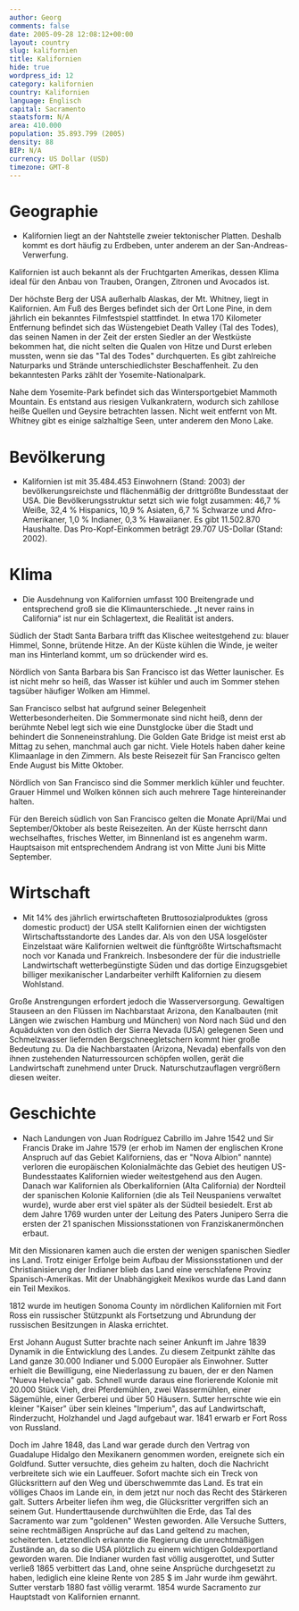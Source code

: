```yaml
---
author: Georg
comments: false
date: 2005-09-28 12:08:12+00:00
layout: country
slug: kalifornien
title: Kalifornien
hide: true
wordpress_id: 12
category: kalifornien
country: Kalifornien
language: Englisch
capital: Sacramento
staatsform: N/A
area: 410.000
population: 35.893.799 (2005)
density: 88
BIP: N/A
currency: US Dollar (USD)
timezone: GMT-8
---
```




# Geographie


* Kalifornien liegt an der Nahtstelle zweier tektonischer Platten. Deshalb kommt es dort häufig zu Erdbeben, unter anderem an der San-Andreas-Verwerfung.





Kalifornien ist auch bekannt als der Fruchtgarten Amerikas, dessen Klima ideal für den Anbau von Trauben, Orangen, Zitronen und Avocados ist.





Der höchste Berg der USA außerhalb Alaskas, der Mt. Whitney, liegt in Kalifornien. Am Fuß des Berges befindet sich der Ort Lone Pine, in dem jährlich ein bekanntes Filmfestspiel stattfindet. In etwa 170 Kilometer Entfernung befindet sich das Wüstengebiet Death Valley (Tal des Todes), das seinen Namen in der Zeit der ersten Siedler an der Westküste bekommen hat, die nicht selten die Qualen von Hitze und Durst erleben mussten, wenn sie das "Tal des Todes" durchquerten. Es gibt zahlreiche Naturparks und Strände unterschiedlichster Beschaffenheit. Zu den bekanntesten Parks zählt der Yosemite-Nationalpark.





Nahe dem Yosemite-Park befindet sich das Wintersportgebiet Mammoth Mountain. Es entstand aus riesigen Vulkankratern, wodurch sich zahllose heiße Quellen und Geysire betrachten lassen. Nicht weit entfernt von Mt. Whitney gibt es einige salzhaltige Seen, unter anderem den Mono Lake.



# Bevölkerung

	
* Kalifornien ist mit 35.484.453 Einwohnern (Stand: 2003) der bevölkerungsreichste und flächenmäßig der drittgrößte Bundesstaat der USA. Die Bevölkerungsstruktur setzt sich wie folgt zusammen: 46,7 % Weiße, 32,4 % Hispanics, 10,9 % Asiaten, 6,7 % Schwarze und Afro-Amerikaner, 1,0 % Indianer, 0,3 % Hawaiianer. Es gibt 11.502.870 Haushalte. Das Pro-Kopf-Einkommen beträgt 29.707 US-Dollar (Stand: 2002).



# Klima

	
* Die Ausdehnung von Kalifornien umfasst 100 Breitengrade und entsprechend groß sie die Klimaunterschiede. „It never rains in California“ ist nur ein Schlagertext, die Realität ist anders.





Südlich der Stadt Santa Barbara trifft das Klischee weitestgehend zu: blauer Himmel, Sonne, brütende Hitze. An der Küste kühlen die Winde, je weiter man ins Hinterland kommt, um so drückender wird es.





Nördlich von Santa Barbara bis San Francisco ist das Wetter launischer. Es ist nicht mehr so heiß, das Wasser ist kühler und auch im Sommer stehen tagsüber häufiger Wolken am Himmel.





San Francisco selbst hat aufgrund seiner Belegenheit Wetterbesonderheiten. Die Sommermonate sind nicht heiß, denn der berühmte Nebel legt sich wie eine Dunstglocke über die Stadt und behindert die Sonneneinstrahlung. Die Golden Gate Bridge ist meist erst ab Mittag zu sehen, manchmal auch gar nicht. Viele Hotels haben daher keine Klimaanlage in den Zimmern. Als beste Reisezeit für San Francisco gelten Ende August bis Mitte Oktober.





Nördlich von San Francisco sind die Sommer merklich kühler und feuchter. Grauer Himmel und Wolken können sich auch mehrere Tage hintereinander halten.





Für den Bereich südlich von San Francisco gelten die Monate April/Mai und September/Oktober als beste Reisezeiten. An der Küste herrscht dann wechselhaftes, frisches Wetter, im Binnenland ist es angenehm warm. Hauptsaison mit entsprechendem Andrang ist von Mitte Juni bis Mitte September.



# Wirtschaft

	
* Mit 14% des jährlich erwirtschafteten Bruttosozialproduktes (gross domestic product) der USA stellt Kalifornien einen der wichtigsten Wirtschaftsstandorte des Landes dar. Als von den USA losgelöster Einzelstaat wäre Kalifornien weltweit die fünftgrößte Wirtschaftsmacht noch vor Kanada und Frankreich. Insbesondere der für die industrielle Landwirtschaft wetterbegünstigte Süden und das dortige Einzugsgebiet billiger mexikanischer Landarbeiter verhilft Kalifornien zu diesem Wohlstand.





Große Anstrengungen erfordert jedoch die Wasserversorgung. Gewaltigen Stauseen an den Flüssen im Nachbarstaat Arizona, den Kanalbauten (mit Längen wie zwischen Hamburg und München) von Nord nach Süd und den Aquädukten von den östlich der Sierra Nevada (USA) gelegenen Seen und Schmelzwasser liefernden Bergschneegletschern kommt hier große Bedeutung zu. Da die Nachbarstaaten (Arizona, Nevada) ebenfalls von den ihnen zustehenden Naturressourcen schöpfen wollen, gerät die Landwirtschaft zunehmend unter Druck. Naturschutzauflagen vergrößern diesen weiter.



# Geschichte


* Nach Landungen von Juan Rodríguez Cabrillo im Jahre 1542 und Sir Francis Drake im Jahre 1579 (er erhob im Namen der englischen Krone Anspruch auf das Gebiet Kaliforniens, das er "Nova Albion" nannte) verloren die europäischen Kolonialmächte das Gebiet des heutigen US-Bundesstaates Kalifornien wieder weitestgehend aus den Augen. Danach war Kalifornien als Oberkalifornien (Alta California) der Nordteil der spanischen Kolonie Kalifornien (die als Teil Neuspaniens verwaltet wurde), wurde aber erst viel später als der Südteil besiedelt. Erst ab dem Jahre 1769 wurden unter der Leitung des Paters Junipero Serra die ersten der 21 spanischen Missionsstationen von Franziskanermönchen erbaut.





Mit den Missionaren kamen auch die ersten der wenigen spanischen Siedler ins Land. Trotz einiger Erfolge beim Aufbau der Missionsstationen und der Christianisierung der Indianer blieb das Land eine verschlafene Provinz Spanisch-Amerikas. Mit der Unabhängigkeit Mexikos wurde das Land dann ein Teil Mexikos.





1812 wurde im heutigen Sonoma County im nördlichen Kalifornien mit Fort Ross ein russischer Stützpunkt als Fortsetzung und Abrundung der russischen Besitzungen in Alaska errichtet.





Erst Johann August Sutter brachte nach seiner Ankunft im Jahre 1839 Dynamik in die Entwicklung des Landes. Zu diesem Zeitpunkt zählte das Land ganze 30.000 Indianer und 5.000 Europäer als Einwohner. Sutter erhielt die Bewilligung, eine Niederlassung zu bauen, der er den Namen "Nueva Helvecia" gab. Schnell wurde daraus eine florierende Kolonie mit 20.000 Stück Vieh, drei Pferdemühlen, zwei Wassermühlen, einer Sägemühle, einer Gerberei und über 50 Häusern. Sutter herrschte wie ein kleiner "Kaiser" über sein kleines "Imperium", das auf Landwirtschaft, Rinderzucht, Holzhandel und Jagd aufgebaut war. 1841 erwarb er Fort Ross von Russland.





Doch im Jahre 1848, das Land war gerade durch den Vertrag von Guadalupe Hidalgo den Mexikanern genommen worden, ereignete sich ein Goldfund. Sutter versuchte, dies geheim zu halten, doch die Nachricht verbreitete sich wie ein Lauffeuer. Sofort machte sich ein Treck von Glücksrittern auf den Weg und überschwemmte das Land. Es trat ein völliges Chaos im Lande ein, in dem jetzt nur noch das Recht des Stärkeren galt. Sutters Arbeiter liefen ihm weg, die Glücksritter vergriffen sich an seinem Gut. Hunderttausende durchwühlten die Erde, das Tal des Sacramento war zum "goldenen" Westen geworden. Alle Versuche Sutters, seine rechtmäßigen Ansprüche auf das Land geltend zu machen, scheiterten. Letztendlich erkannte die Regierung die unrechtmäßigen Zustände an, da so die USA plötzlich zu einem wichtigen Goldexportland geworden waren. Die Indianer wurden fast völlig ausgerottet, und Sutter verließ 1865 verbittert das Land, ohne seine Ansprüche durchgesetzt zu haben, lediglich eine kleine Rente von 285 $ im Jahr wurde ihm gewährt. Sutter verstarb 1880 fast völlig verarmt. 1854 wurde Sacramento zur Hauptstadt von Kalifornien ernannt.
